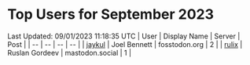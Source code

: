 # Top Users for September 2023
Last Updated: 09/01/2023 11:18:35 UTC
| User | Display Name | Server | Post |
| -- | -- | -- | -- |
| [jaykul](https://fosstodon.org/@jaykul) | Joel Bennett | fosstodon.org | 2 |
| [rulix](https://mastodon.social/@rulix) | Ruslan Gordeev | mastodon.social | 1 |
